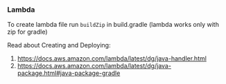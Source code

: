 ### Lambda
To create lambda file run `buildZip` in build.gradle (lambda works only with zip for gradle)

Read about Creating and Deploying:
1. https://docs.aws.amazon.com/lambda/latest/dg/java-handler.html
2. https://docs.aws.amazon.com/lambda/latest/dg/java-package.html#java-package-gradle